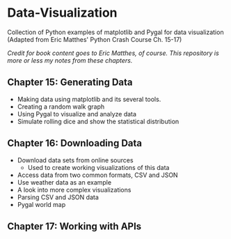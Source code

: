 # Data-Visualization
Collection of Python examples of matplotlib and Pygal for data visualization (Adapted from Eric Matthes' Python Crash Course Ch. 15-17)

*Credit for book content goes to Eric Matthes, of course. This repository is more or less my notes from these chapters.*

## Chapter 15: Generating Data
* Making data using matplotlib and its several tools.
* Creating a random walk graph
* Using Pygal to visualize and analyze data
* Simulate rolling dice and show the statistical distribution
## Chapter 16: Downloading Data
* Download data sets from online sources
  * Used to create working visualizations of this data
* Access data from two common formats, CSV and JSON
* Use weather data as an example
* A look into more complex visualizations
* Parsing CSV and JSON data
* Pygal world map
## Chapter 17: Working with APIs
